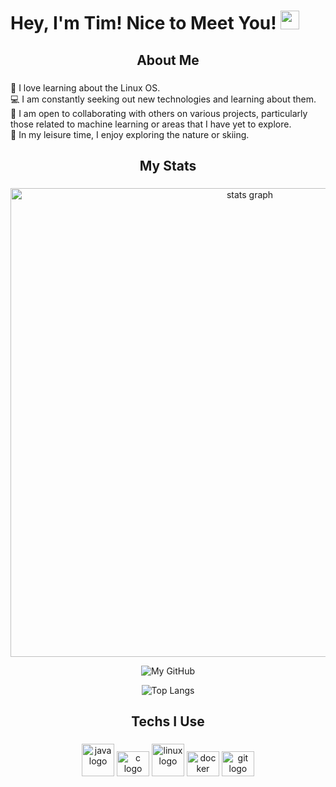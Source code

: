 # Hey, I'm Tim! Nice to Meet You! <img src="https://raw.githubusercontent.com/MartinHeinz/MartinHeinz/master/wave.gif" width="30px">
###

<!---
![alt text](https://raw.githubusercontent.com/D3Ext/aesthetic-wallpapers/main/images/beautiful.jpg)
--->

###

<h2 align="center">About Me</h2>

###

🤖 I love learning about the Linux OS.\
💻 I am constantly seeking out new technologies and learning about them.\
🤝 I am open to collaborating with others on various projects, particularly those related to machine learning or areas that I have yet to explore.\
🌟 In my leisure time, I enjoy exploring the nature or skiing.
###

<h2 align="center">My Stats</h2>

###

<div align="center">
  <img src="http://github-profile-summary-cards.vercel.app/api/cards/profile-details?username=LtLinux&theme=bear" width=750  alt="stats graph"/>
  
  ![My GitHub](https://github-readme-stats.vercel.app/api?username=LtLinux&count_private=true&theme=dark&show_icons=true)
  
  ![Top Langs](https://github-readme-stats.vercel.app/api/top-langs/?username=LtLinux&count_private=true&hide=html&langs_count=6&exclude_repo=flake-os,oat-compiler&theme=dark&show_icons=true&layout=compact)

</div>

<!---
<p align="left"> <img src="https://gitlab-readme-stats.vercel.app/api?username=butlt2&theme=tokyonight&show_icons=true&hide_border=true&count_private=true&include_all_commits=true" /> </p>
--->

###

<h2 align="center">Techs I Use</h2>

###

<div align="center">
  <img src="https://cdn.jsdelivr.net/gh/devicons/devicon/icons/java/java-original.svg" heigth="40" width="52" alt="java logo" />
  <img src="https://cdn.jsdelivr.net/gh/devicons/devicon/icons/c/c-plain.svg" height="40" width="52" alt="c logo"  />
  <img src="https://cdn.jsdelivr.net/gh/devicons/devicon/icons/linux/linux-original.svg" heigth="40" width="52" alt="linux logo" />
  <img src="https://cdn.jsdelivr.net/gh/devicons/devicon/icons/docker/docker-plain-wordmark.svg" height="40" width="52" alt="docker logo"  />
  <img src="https://cdn.jsdelivr.net/gh/devicons/devicon/icons/git/git-plain.svg" height="40" width="52" alt="git logo"  />
</div>


###
